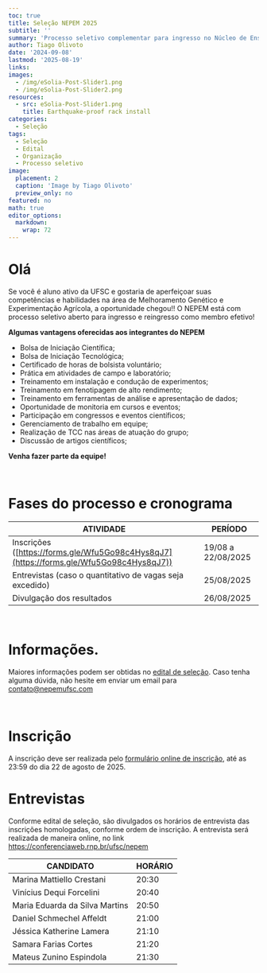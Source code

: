 ```yaml
---
toc: true
title: Seleção NEPEM 2025
subtitle: ''
summary: 'Processo seletivo complementar para ingresso no Núcleo de Ensinos e Pesquisas em Experimentação e Melhoramento Vegetal (NEPEM).'
author: Tiago Olivoto
date: '2024-09-08'
lastmod: '2025-08-19'
links:
images:
  - /img/eSolia-Post-Slider1.png
  - /img/eSolia-Post-Slider2.png
resources:
  - src: eSolia-Post-Slider1.png
    title: Earthquake-proof rack install
categories:
  - Seleção
tags:
  - Seleção
  - Edital
  - Organização
  - Processo seletivo
image:
  placement: 2
  caption: 'Image by Tiago Olivoto'
  preview_only: no
featured: no
math: true
editor_options:
  markdown:
    wrap: 72
---
```


<script src="https://kit.fontawesome.com/1f72d6921a.js" crossorigin="anonymous"></script>


# Olá

Se você é aluno ativo da UFSC e gostaria de aperfeiçoar suas
competências e habilidades na área de Melhoramento Genético e
Experimentação Agrícola, a oportunidade chegou!! O NEPEM está com
processo seletivo aberto para ingresso e reingresso como membro efetivo!

**Algumas vantagens oferecidas aos integrantes do NEPEM**

-   Bolsa de Iniciação Científica;
-   Bolsa de Iniciação Tecnológica;
-   Certificado de horas de bolsista voluntário;
-   Prática em atividades de campo e laboratório;
-   Treinamento em instalação e condução de experimentos;
-   Treinamento em fenotipagem de alto rendimento;
-   Treinamento em ferramentas de análise e apresentação de dados;
-   Oportunidade de monitoria em cursos e eventos;
-   Participação em congressos e eventos científicos;
-   Gerenciamento de trabalho em equipe;
-   Realização de TCC nas áreas de atuação do grupo;
-   Discussão de artigos científicos;

**Venha fazer parte da equipe!**

<br>

# <i class="fas fa-clock"></i> Fases do processo e cronograma

| ATIVIDADE                                                               | PERÍODO            |
|---------------------------------------------------|---------------------|
| Inscrições ([https://forms.gle/Wfu5Go98c4Hys8qJ7](https://forms.gle/Wfu5Go98c4Hys8qJ7)) | 19/08 a 22/08/2025 |
| Entrevistas (caso o quantitativo de vagas seja excedido)                | 25/08/2025    |
| Divulgação dos resultados                                              | 26/08/2025        |

<br>

# <i class="fas fa-file-pdf"></i> Informações.
Maiores informações podem ser obtidas no [edital de seleção](edital_2025_02_assinado.pdf). Caso tenha alguma dúvida, não hesite em enviar um email para contato@nepemufsc.com

<br>

# <i class="fas fa-file-export"></i> Inscrição

A inscrição deve ser realizada pelo [formulário online de
inscrição](https://forms.gle/Wfu5Go98c4Hys8qJ7), até as 23:59 do dia 22
de agosto de 2025.

# Entrevistas

Conforme edital de seleção, são divulgados os horários de entrevista das inscrições homologadas, conforme ordem de inscrição. A entrevista será realizada de maneira online, no link https://conferenciaweb.rnp.br/ufsc/nepem

| CANDIDATO                             | HORÁRIO |
|---------------------------------------|---------|
| Marina Mattiello Crestani             |20:30    |
| Vinícius Dequi Forcelini              |20:40    |
| Maria Eduarda da Silva Martins        |20:50    |
| Daniel Schmechel Affeldt              |21:00    |
| Jéssica Katherine Lamera              |21:10    |
| Samara Farias Cortes                  |21:20    |
| Mateus Zunino Espindola               |21:30    |

